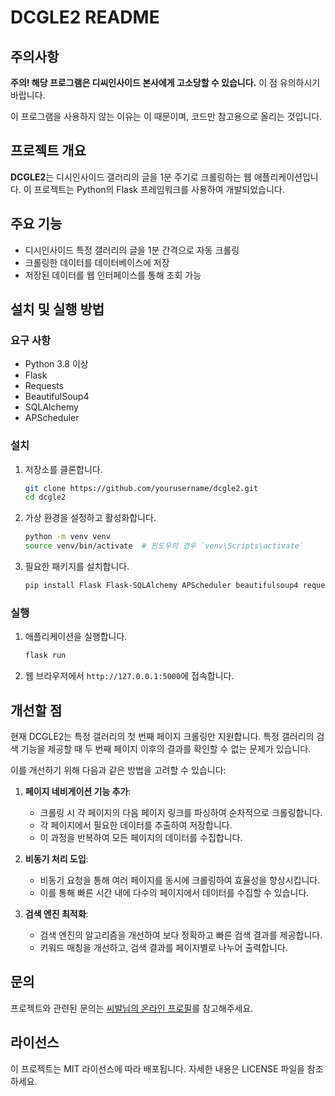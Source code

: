# DCGLE2 README


## 주의사항
**주의! 해당 프로그램은 디씨인사이드 본사에게 고소당할 수 있습니다.** 이 점 유의하시기 바랍니다.

이 프로그램을 사용하지 않는 이유는 이 때문이며, 코드만 참고용으로 올리는 것입니다.

## 프로젝트 개요

**DCGLE2**는 디시인사이드 갤러리의 글을 1분 주기로 크롤링하는 웹 애플리케이션입니다. 이 프로젝트는 Python의 Flask 프레임워크를 사용하여 개발되었습니다.

## 주요 기능

- 디시인사이드 특정 갤러리의 글을 1분 간격으로 자동 크롤링
- 크롤링한 데이터를 데이터베이스에 저장
- 저장된 데이터를 웹 인터페이스를 통해 조회 가능

## 설치 및 실행 방법

### 요구 사항

- Python 3.8 이상
- Flask
- Requests
- BeautifulSoup4
- SQLAlchemy
- APScheduler

### 설치

1. 저장소를 클론합니다.

   ```bash
   git clone https://github.com/yourusername/dcgle2.git
   cd dcgle2
   ```

2. 가상 환경을 설정하고 활성화합니다.

   ```bash
   python -m venv venv
   source venv/bin/activate  # 윈도우의 경우 `venv\Scripts\activate`
   ```

3. 필요한 패키지를 설치합니다.

   ```bash
   pip install Flask Flask-SQLAlchemy APScheduler beautifulsoup4 requests
   ```

### 실행

1. 애플리케이션을 실행합니다.

   ```bash
   flask run
   ```

2. 웹 브라우저에서 `http://127.0.0.1:5000`에 접속합니다.

## 개선할 점

현재 DCGLE2는 특정 갤러리의 첫 번째 페이지 크롤링만 지원합니다. 특정 갤러리의 검색 기능을 제공할 때 두 번째 페이지 이후의 결과를 확인할 수 없는 문제가 있습니다. 

이를 개선하기 위해 다음과 같은 방법을 고려할 수 있습니다:

1. **페이지 네비게이션 기능 추가**:
   - 크롤링 시 각 페이지의 다음 페이지 링크를 파싱하여 순차적으로 크롤링합니다.
   - 각 페이지에서 필요한 데이터를 추출하여 저장합니다.
   - 이 과정을 반복하여 모든 페이지의 데이터를 수집합니다.

2. **비동기 처리 도입**:
   - 비동기 요청을 통해 여러 페이지를 동시에 크롤링하여 효율성을 향상시킵니다.
   - 이를 통해 빠른 시간 내에 다수의 페이지에서 데이터를 수집할 수 있습니다.

3. **검색 엔진 최적화**:
   - 검색 엔진의 알고리즘을 개선하여 보다 정확하고 빠른 검색 결과를 제공합니다.
   - 키워드 매칭을 개선하고, 검색 결과를 페이지별로 나누어 출력합니다.

## 문의

프로젝트와 관련된 문의는 [씨발님의 온라인 프로필](https://dcinside-ssibal.github.io/dcinside-ssibal-online-profile/)를 참고해주세요.

## 라이선스

이 프로젝트는 MIT 라이선스에 따라 배포됩니다. 자세한 내용은 LICENSE 파일을 참조하세요.
